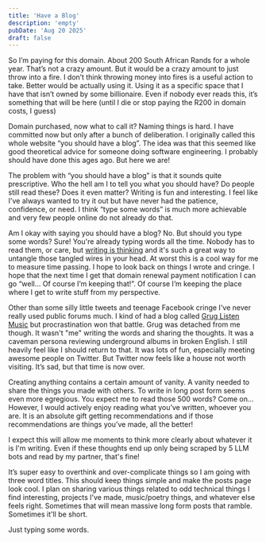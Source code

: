 ```yaml
---
title: 'Have a Blog'
description: 'empty'
pubDate: 'Aug 20 2025'
draft: false
---
```


So I’m paying for this domain. About 200 South African Rands for a whole year. That’s not a crazy amount. But it would be a crazy amount to just throw into a fire. I don’t think throwing money into fires is a useful action to take. Better would be actually using it. Using it as a specific space that I have that isn’t owned by some billionaire. Even if nobody ever reads this, it’s something that will be here (until I die or stop paying the R200 in domain costs, I guess)

Domain purchased, now what to call it? Naming things is hard. I have committed now but only after a bunch of deliberation. I originally called this whole website “you should have a blog”. The idea was that this seemed like good theoretical advice for someone doing software engineering. I probably should have done this ages ago. But here we are!

The problem with “you should have a blog” is that it sounds quite prescriptive. Who the hell am I to tell you what you should have? Do people still read these? Does it even matter? Writing is fun and interesting. I feel like I've always wanted to try it out but have never had the patience, confidence, or need. I think “type some words” is much more achievable and very few people online do not already do that. 

Am I okay with saying you should have a blog? No. But should you type some words? Sure! You're already typing words all the time. Nobody has to read them, or care, but [writing is thinking](https://fs.blog/writing-to-think/) and it's such a great way to untangle those tangled wires in your head. At worst this is a cool way for me to measure time passing. I hope to look back on things I wrote and cringe. I hope that the next time I get that domain renewal payment notification I can go “well… Of course I’m keeping that!”. Of course I’m keeping the place where I get to write stuff from my perspective.

Other than some silly little tweets and teenage Facebook cringe I've never really used public forums much. I kind of had a blog called [Grug Listen Music](https://www.gruglistenmusic.com/) but procrastination won that battle. Grug was detached from me though. It wasn't "me" writing the words and sharing the thoughts. It was a caveman persona reviewing underground albums in broken English. I still heavily feel like I should return to that. It was lots of fun, especially meeting awesome people on Twitter. But Twitter now feels like a house not worth visiting. It’s sad, but that time is now over.

Creating anything contains a certain amount of vanity. A vanity needed to share the things you made with others. To write in long post form seems even more egregious. You expect me to read those 500 words? Come on… However, I would actively enjoy reading what you’ve written, whoever you are. It is an absolute gift getting recommendations and if those recommendations are things you’ve made, all the better!

I expect this will allow me moments to think more clearly about whatever it is I'm writing. Even if these thoughts end up only being scraped by 5 LLM bots and read by my partner, that's fine!

It’s super easy to overthink and over-complicate things so I am going with three word titles. This should keep things simple and make the posts page look cool. I plan on sharing various things related to odd technical things I find interesting, projects I’ve made, music/poetry things, and whatever else feels right. Sometimes that will mean massive long form posts that ramble. Sometimes it'll be short. 

Just typing some words.